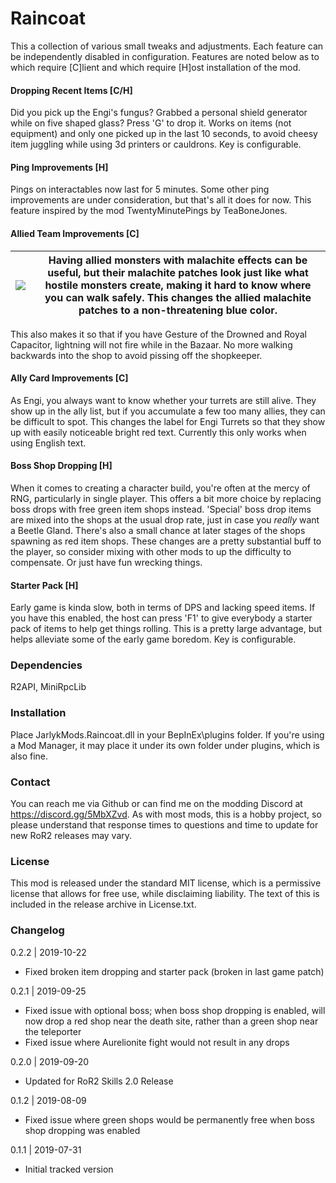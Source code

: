 
[//]: # ( Raincoat )

# Raincoat
This a collection of various small tweaks and adjustments.  Each feature can be independently disabled in configuration.  Features are noted below as to which require [C]lient and which require [H]ost installation of the mod.

#### Dropping Recent Items [C/H]
Did you pick up the Engi's fungus?  Grabbed a personal shield generator while on five shaped glass?  Press 'G' to drop it.  Works on items (not equipment) and only one picked up in the last 10 seconds, to avoid cheesy item juggling while using 3d printers or cauldrons.  Key is configurable.

#### Ping Improvements [H]
Pings on interactables now last for 5 minutes.  Some other ping improvements are under consideration, but that's all it does for now.  This feature inspired by the mod TwentyMinutePings by TeaBoneJones.

#### Allied Team Improvements [C]

| ![](https://imgur.com/yPH8QlA.png) | Having allied monsters with malachite effects can be useful, but their malachite patches look just like what hostile monsters create, making it hard to know where you can walk safely.  This changes the allied malachite patches to a non-threatening blue color. |
|-|-|

This also makes it so that if you have Gesture of the Drowned and Royal Capacitor, lightning will not fire while in the Bazaar.  No more walking backwards into the shop to avoid pissing off the shopkeeper.

#### Ally Card Improvements [C]
As Engi, you always want to know whether your turrets are still alive.  They show up in the ally list, but if you accumulate a few too many allies, they can be difficult to spot.  This changes the label for Engi Turrets so that they show up with easily noticeable bright red text.  Currently this only works when using English text.

#### Boss Shop Dropping [H]
When it comes to creating a character build, you're often at the mercy of RNG, particularly in single player.  This offers a bit more choice by replacing boss drops with free green item shops instead.  'Special' boss drop items are mixed into the shops at the usual drop rate, just in case you _really_ want a Beetle Gland.  There's also a small chance at later stages of the shops spawning as red item shops.  These changes are a pretty substantial buff to the player, so consider mixing with other mods to up the difficulty to compensate.  Or just have fun wrecking things.

#### Starter Pack [H]
Early game is kinda slow, both in terms of DPS and lacking speed items.  If you have this enabled, the host can press 'F1' to give everybody a starter pack of items to help get things rolling.  This is a pretty large advantage, but helps alleviate some of the early game boredom.  Key is configurable.

### Dependencies
R2API, MiniRpcLib

### Installation
Place JarlykMods.Raincoat.dll in your BepInEx\plugins folder.  If you're using a Mod Manager, it may place it under its own folder under plugins, which is also fine.

### Contact
You can reach me via Github or can find me on the modding Discord at https://discord.gg/5MbXZvd.  As with most mods, this is a hobby project, so please understand that response times to questions and time to update for new RoR2 releases may vary.

### License
This mod is released under the standard MIT license, which is a permissive license that allows for free use, while disclaiming liability.  The text of this is included in the release archive in License.txt.

### Changelog

0.2.2 | 2019-10-22
- Fixed broken item dropping and starter pack (broken in last game patch)

0.2.1 | 2019-09-25
- Fixed issue with optional boss; when boss shop dropping is enabled, will now drop a red shop near the death site, rather than a green shop near the teleporter
- Fixed issue where Aurelionite fight would not result in any drops

0.2.0 | 2019-09-20
- Updated for RoR2 Skills 2.0 Release

0.1.2 | 2019-08-09
- Fixed issue where green shops would be permanently free when boss shop dropping was enabled

0.1.1 | 2019-07-31
- Initial tracked version
